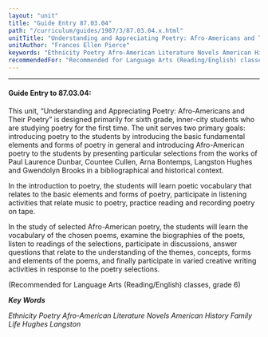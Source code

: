 ```yaml
---
layout: "unit"
title: "Guide Entry 87.03.04"
path: "/curriculum/guides/1987/3/87.03.04.x.html"
unitTitle: "Understanding and Appreciating Poetry: Afro-Americans and Their Poetry"
unitAuthor: "Frances Ellen Pierce"
keywords: "Ethnicity Poetry Afro-American Literature Novels American History Family Life Hughes Langston"
recommendedFor: "Recommended for Language Arts (Reading/English) classes, grade 6"
---
```

<body>
<hr/>
<h4>
Guide Entry to 87.03.04:
</h4>
This unit, “Understanding and Appreciating Poetry: Afro-Americans and Their Poetry” is designed primarily for sixth grade, inner-city students who are studying poetry for the first time. The unit serves two primary goals: introducing poetry to the students by introducing the basic fundamental elements and forms of poetry in general and introducing Afro-American poetry to the students by presenting particular selections from the works of Paul Laurence Dunbar, Countee Cullen, Arna Bontemps, Langston Hughes and Gwendolyn Brooks in a bibliographical and historical context.
<p>
In the introduction to poetry, the students will learn poetic vocabulary that relates to the basic elements and forms of poetry, participate in listening activities that relate music to poetry, practice reading and recording poetry on tape.
</p>
<p>
In the study of selected Afro-American poetry, the students will learn the vocabulary of the chosen poems, examine the biographies of the poets, listen to readings of the selections, participate in discussions, answer questions that relate to the understanding of the themes, concepts, forms and elements of the poems, and finally participate in varied creative writing activities in response to the poetry selections.
</p>
<p>
(Recommended for Language Arts (Reading/English) classes, grade 6)
</p>
<p>
<b>
<i>
Key Words
</i>
</b>
<br/>
</p>
<p>
<i>
Ethnicity Poetry Afro-American Literature Novels American History Family Life Hughes Langston
</i>
</p>
</body>